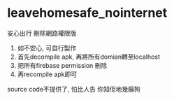 # leavehomesafe_nointernet
安心出行 刪除網路權限版

1. 如不安心, 可自行製作
2. 首先decompile apk, 再將所有domian轉至localhost
3. 把所有firebase permission 刪除
4. 再recompile apk即可

source code不提供了, 怕比人告
你知佢地幾癲狗
